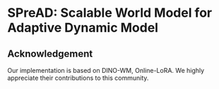 # SPreAD: Scalable World Model for Adaptive Dynamic Model

## Acknowledgement
Our implementation is based on DINO-WM, Online-LoRA. We highly appreciate their contributions to this community.

